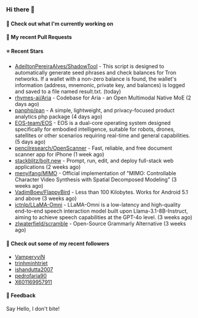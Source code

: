 ### Hi there 👋

#### 👷 Check out what I'm currently working on

#### 🔨 My recent Pull Requests


#### ⭐ Recent Stars

- [AdeiltonPereiraAlves/ShadowTool](https://github.com/AdeiltonPereiraAlves/ShadowTool) - This script is designed to automatically generate seed phrases and check balances for Tron networks. If a wallet with a non-zero balance is found, the wallet&#39;s information (address, mnemonic, private key, and balances) is logged and saved to a file named result.txt. (today)
- [rhymes-ai/Aria](https://github.com/rhymes-ai/Aria) - Codebase for Aria - an Open Multimodal Native MoE (2 days ago)
- [panphp/pan](https://github.com/panphp/pan) - A simple, lightweight, and privacy-focused product analytics php package (4 days ago)
- [EOS-team/EOS](https://github.com/EOS-team/EOS) - EOS is a dual-core operating system designed specifically for embodied intelligence, suitable for robots, drones, satellites or other scenarios requiring real-time and general capabilities. (5 days ago)
- [pencilresearch/OpenScanner](https://github.com/pencilresearch/OpenScanner) - Fast, reliable, and free document scanner app for iPhone (1 week ago)
- [stackblitz/bolt.new](https://github.com/stackblitz/bolt.new) - Prompt, run, edit, and deploy full-stack web applications (2 weeks ago)
- [menyifang/MIMO](https://github.com/menyifang/MIMO) - Official implementation of &#34;MIMO: Controllable Character Video Synthesis with Spatial Decomposed Modeling&#34; (3 weeks ago)
- [VadimBoev/FlappyBird](https://github.com/VadimBoev/FlappyBird) - Less than 100 Kilobytes. Works for Android 5.1 and above (3 weeks ago)
- [ictnlp/LLaMA-Omni](https://github.com/ictnlp/LLaMA-Omni) - LLaMA-Omni is a low-latency and high-quality end-to-end speech interaction model built upon Llama-3.1-8B-Instruct, aiming to achieve speech capabilities at the GPT-4o level. (3 weeks ago)
- [zlwaterfield/scramble](https://github.com/zlwaterfield/scramble) - Open-Source Grammarly Alternative (3 weeks ago)

#### 👯 Check out some of my recent followers

- [VamperyviN](https://github.com/VamperyviN)
- [trinhminhtriet](https://github.com/trinhminhtriet)
- [ishandutta2007](https://github.com/ishandutta2007)
- [pedrofaria90](https://github.com/pedrofaria90)
- [X601169957911](https://github.com/X601169957911)

#### 💬 Feedback

Say Hello, I don't bite!